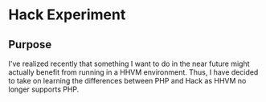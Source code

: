 # Hack Experiment

## Purpose

I've realized recently that something I want to do in the near future might 
actually benefit from running in a HHVM environment. Thus, I have decided
to take on learning the differences between PHP and Hack as HHVM no longer
supports PHP. 


